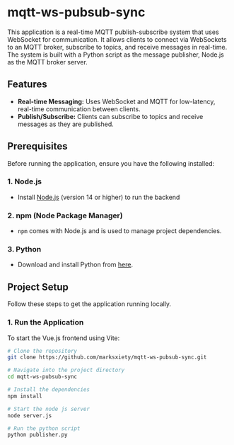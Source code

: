 # mqtt-ws-pubsub-sync

This application is a real-time MQTT publish-subscribe system that uses WebSocket for communication. It allows clients to connect via WebSockets to an MQTT broker, subscribe to topics, and receive messages in real-time. The system is built with a Python script as the message publisher, Node.js as the MQTT broker server.

## Features

- **Real-time Messaging:** Uses WebSocket and MQTT for low-latency, real-time communication between clients.
- **Publish/Subscribe:** Clients can subscribe to topics and receive messages as they are published.

## Prerequisites

Before running the application, ensure you have the following installed:

### 1. **Node.js**
   - Install [Node.js](https://nodejs.org/) (version 14 or higher) to run the backend 

### 2. **npm (Node Package Manager)**
   - `npm` comes with Node.js and is used to manage project dependencies.

### 3. **Python**
   - Download and install Python from [here](https://www.python.org/downloads/).


## Project Setup

Follow these steps to get the application running locally.

### 1. **Run the Application**

To start the Vue.js frontend using Vite:

```bash
# Clone the repository
git clone https://github.com/marksxiety/mqtt-ws-pubsub-sync.git

# Navigate into the project directory
cd mqtt-ws-pubsub-sync

# Install the dependencies
npm install

# Start the node js server
node server.js

# Run the python script
python publisher.py
```